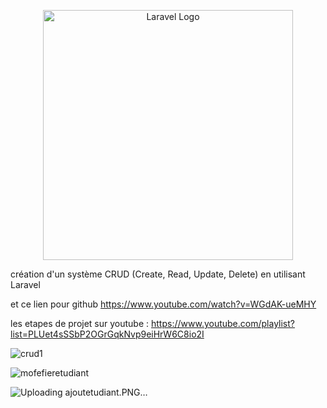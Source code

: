<p align="center"><a href="https://laravel.com" target="_blank"><img src="https://raw.githubusercontent.com/laravel/art/master/logo-lockup/5%20SVG/2%20CMYK/1%20Full%20Color/laravel-logolockup-cmyk-red.svg" width="400" alt="Laravel Logo"></a></p>

 création d'un système CRUD (Create, Read, Update, Delete) en utilisant Laravel



et ce lien pour github https://www.youtube.com/watch?v=WGdAK-ueMHY


les etapes de projet sur youtube :
https://www.youtube.com/playlist?list=PLUet4sSSbP2OGrGqkNvp9eiHrW6C8io2I


![crud1](https://github.com/alagtg/crud-laravel-10/assets/116687176/4f024273-8b05-4242-8b2f-8fe001dfad88)

![mofefieretudiant](https://github.com/alagtg/crud-laravel-10/assets/116687176/5563d206-66be-495c-9d89-433f43055da7)

![Uploading ajoutetudiant.PNG…]()
